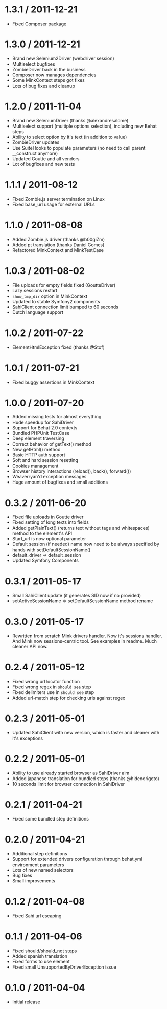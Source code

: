 1.3.1 / 2011-12-21
==================

  * Fixed Composer package

1.3.0 / 2011-12-21
==================

  * Brand new Selenium2Driver (webdriver session)
  * Multiselect bugfixes
  * ZombieDriver back in the business
  * Composer now manages dependencies
  * Some MinkContext steps got fixes
  * Lots of bug fixes and cleanup

1.2.0 / 2011-11-04
==================

  * Brand new SeleniumDriver (thanks @alexandresalome)
  * Multiselect support (multiple options selection), including new Behat steps
  * Ability to select option by it's text (in addition to value)
  * ZombieDriver updates
  * Use SuiteHooks to populate parameters (no need to call parent __construct anymore)
  * Updated Goutte and all vendors
  * Lot of bugfixes and new tests

1.1.1 / 2011-08-12
==================

  * Fixed Zombie.js server termination on Linux
  * Fixed base_url usage for external URLs

1.1.0 / 2011-08-08
==================

  * Added Zombie.js driver (thanks @b00giZm)
  * Added pt translation (thanks Daniel Gomes)
  * Refactored MinkContext and MinkTestCase

1.0.3 / 2011-08-02
==================

  * File uploads for empty fields fixed (GoutteDriver)
  * Lazy sessions restart
  * `show_tmp_dir` option in MinkContext
  * Updated to stable Symfony2 components
  * SahiClient connection limit bumped to 60 seconds
  * Dutch language support

1.0.2 / 2011-07-22
==================

  * ElementHtmlException fixed (thanks @Stof)

1.0.1 / 2011-07-21
==================

  * Fixed buggy assertions in MinkContext

1.0.0 / 2011-07-20
==================

  * Added missing tests for almost everything
  * Hude speedup for SahiDriver
  * Support for Behat 2.0 contexts
  * Bundled PHPUnit TestCase
  * Deep element traversing
  * Correct behavior of getText() method
  * New getHtml() method
  * Basic HTTP auth support
  * Soft and hard session resetting
  * Cookies management
  * Browser history interactions (reload(), back(), forward())
  * Weaverryan'd exception messages
  * Huge amount of bugfixes and small additions

0.3.2 / 2011-06-20
==================

  * Fixed file uploads in Goutte driver
  * Fixed setting of long texts into fields
  * Added getPlainText() (returns text without tags and whitespaces) method to the element's API
  * Start_url is now optional parameter
  * Default session (if needed) name now need to be always specified by hands with setDefaultSessionName()
  * default_driver => default_session
  * Updated Symfony Components

0.3.1 / 2011-05-17
==================

  * Small SahiClient update (it generates SID now if no provided)
  * setActiveSessionName => setDefaultSessionName method rename

0.3.0 / 2011-05-17
==================

  * Rewritten from scratch Mink drivers handler. Now it's sessions handler. And Mink now
    sessions-centric tool. See examples in readme. Much cleaner API now.

0.2.4 / 2011-05-12
==================

  * Fixed wrong url locator function
  * Fixed wrong regex in `should see` step
  * Fixed delimiters use in `should see` step
  * Added url-match step for checking urls against regex

0.2.3 / 2011-05-01
==================

  * Updated SahiClient with new version, which is faster and cleaner with it's exceptions

0.2.2 / 2011-05-01
==================

  * Ability to use already started browser as SahiDriver aim
  * Added japanese translation for bundled steps (thanks @hidenorigoto)
  * 10 seconds limit for browser connection in SahiDriver

0.2.1 / 2011-04-21
==================

  * Fixed some bundled step definitions

0.2.0 / 2011-04-21
==================

  * Additional step definitions
  * Support for extended drivers configuration through behat.yml environment parameters
  * Lots of new named selectors
  * Bug fixes
  * Small improvements

0.1.2 / 2011-04-08
==================

  * Fixed Sahi url escaping

0.1.1 / 2011-04-06
==================

  * Fixed should/should_not steps
  * Added spanish translation
  * Fixed forms to use <base> element
  * Fixed small UnsupportedByDriverException issue

0.1.0 / 2011-04-04
==================

  * Initial release
